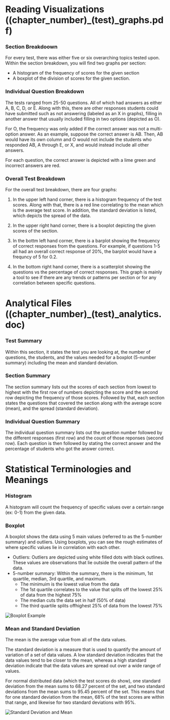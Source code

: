 # Reading Visualizations ((chapter\_number)\_(test)\_graphs.pdf)
### Section Breakdoown
For every test, there was either five or six overarching topics tested upon. Within the section breakdown, you will find two graphs per section:
* A histogram of the frequency of scores for the given section
* A boxplot of the division of scores for the given section.

### Individual Question Breakdown
The tests ranged from 25-50 questions. All of which had answers as either A, B, C, D, or E. Along with this, there are other responses students could have submitted such as not answering (labeled as an X in graphs), filling in another answer that usually included filling in two options (depicted as O). 

For O, the frequency was only added if the correct answer was not a multi-option answer. As an example, suppose the correct answer is AB. Then, AB would have its own column and O would not include the students who responded AB, A through E, or X, and would instead include all other answers.

For each question, the correct answer is depicted with a lime green and incorrect answers are red.

### Overall Test Breakdown
For the overall test breakdown, there are four graphs:

1) In the upper left hand corner, there is a histogram frequency of the test scores. Along with that, there is a red line correlating to the mean which is the average test score. In addition, the standard deviation is listed, which depicts the spread of the data.

2) In the upper right hand corner, there is a boxplot depicting the given scores of the section.

3) In the bottm left hand corner, there is a barplot showing the frequency of correct responses from the questions. For example, if questions 1-5 all had an overall correct response of 20%, the barplot would have a frequncy of 5 for 0.2.

4) In the bottom right hand corner, there is a scatterplot showing the questions vs the percentage of correct responses. This graph is mainly a tool to see if there are any trends or patterns per section or for any correlation between specific questions.

# Analytical Files ((chapter\_number)\_(test)\_analytics.doc)
### Test Summary
Within this section, it states the test you are looking at, the number of questions, the students, and the values needed for a boxplot (5-number summary) including the mean and standard deviation.

### Section Summary
The section summary lists out the scores of each section from lowest to highest with the first row of numbers depicting the score and the second row depicting the frequency of those scores. Followed by that, each section states the questions that covered the section along with the average score (mean), and the spread (standard deviation).

### Individual Question Summary
The individual question summary lists out the question number followed by the different responses (first row) and the count of those reponses (second row). Each question is then followed by stating the correct answer and the percentage of students who got the answer correct.

# Statistical Terminologies and Meanings
### Histogram
A histogram will count the frequency of specific values over a certain range (ex: 0-1) from the given data. 

### Boxplot
A boxplot shows the data using 5 main values (referred to as the 5-number summary) and outliers. Using boxplots, you can see the rough estimates of where specific values lie in correlation with each other.
* Outliers: Outliers are depicted using white filled dots with black outlines. These values are observations that lie outside the overall pattern of the data.
* 5-number summary: Within the summary, there is the minimum, 1st quartile, median, 3rd quartile, and maximum.
  * The minimuim is the lowest value from the data
  * The 1st quartile correlates to the value that splits off the lowest 25% of data from the highest 75%
  * The median cuts the data set in half (50% of data)
  * The third quartile splits offhighest 25% of data from the lowest 75%

![Boxplot Example](http://www.comfsm.fm/~dleeling/statistics/boxplot-explained.png)

### Mean and Standard Deviation
The mean is the average value from all of the data values.

The standard deviation is a measure that is used to quantify the amount of variation of a set of data values. A low standard deviation indicates that the data values tend to be closer to the mean, whereas a high standard deviation indicate that the data values are spread out over a wide range of values.

For normal distributed data (which the test scores do show), one standard deviation from the mean sums to 68.27 percent of the set, and two standard deviations from the mean sums to 95.45 percent of the set. This means that for one standard deviation from the mean, 68% of the test scores are within that range, and likewise for two standard deviations with 95%.

![Standard Deviation and Mean](https://upload.wikimedia.org/wikipedia/commons/thumb/8/8c/Standard_deviation_diagram.svg/330px-Standard_deviation_diagram.svg.png)
